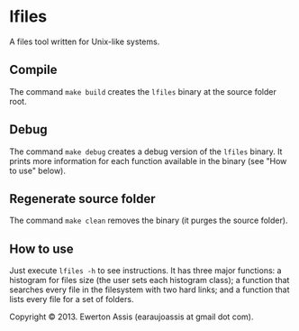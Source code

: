lfiles
=========

A files tool written for Unix-like systems.

## Compile

The command `make build` creates the `lfiles` binary at the source folder root.

## Debug

The command `make debug` creates a debug version of the `lfiles` binary. It
prints more information for each function available in the binary (see "How
to use" below).

## Regenerate source folder

The command `make clean` removes the binary (it purges the source folder).

## How to use

Just execute `lfiles -h` to see instructions. It has three major functions: a
histogram for files size (the user sets each histogram class); a function that
searches every file in the filesystem with two hard links; and a function that
lists every file for a set of folders.

Copyright &copy; 2013. Ewerton Assis (earaujoassis at gmail dot com).
